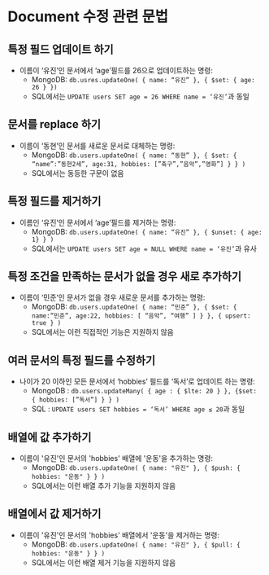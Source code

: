# Document 수정 관련 문법

## 특정 필드 업데이트 하기

- 이름이 ‘유진’인 문서에서 ‘age’필드를 26으로 업데이트하는 명령:
    - MongoDB: `db.usres.updateOne( { name: “유진” }, { $set: { age: 26 } })`
    - SQL에서는 `UPDATE users SET age = 26 WHERE name = ‘유진’`과 동일

## 문서를 replace 하기

- 이름이 ‘동현’인 문서를 새로운 문서로 대체하는 명령:
    - MongoDB: `db.users.updateOne( { name: “동현” }, { $set: { “name”:”동현2세”, age:31, hobbies: [”축구”,”음악”,”영화”] } } )`
    - SQL에서는 동등한 구문이 없음

## 특정 필드를 제거하기

- 이름인 ‘유진’인 문서에서 ‘age’필드를 제거하는 명령:
    - MongoDB: `db.users.updateOne( { name: “유진” }, { $unset: { age: 1} } )`
    - SQL에서는 `UPDATE users SET age = NULL WHERE name = ‘유진’`과 유사

## 특정 조건을 만족하는 문서가 없을 경우 새로 추가하기

- 이름이 ‘민준’인 문서가 없을 경우 새로운 문서를 추가하는 명령:
    - MongoDB: `db.users.updateOne( { name: “민준” }, { $set: { name:”민준”, age:22, hobbies: [ “음악”, “여행” ] } }, { upsert: true } )`
    - SQL에서는 이런 직접적인 기능은 지원하지 않음

## 여러 문서의 특정 필드를 수정하기

- 나이가 20 이하인 모든 문서에서 ‘hobbies’ 필드를 ‘독서’로 업데이트 하는 명령:
    - MongoDB : `db.users.updateMany( { age : { $lte: 20 } }, {$set: { hobbies: [”독서”] } } )`
    - SQL : `UPDATE users SET hobbies = ‘독서’ WHERE age ≤ 20`과 동일

## **배열에 값 추가하기**

- 이름이 '유진'인 문서의 'hobbies' 배열에 '운동'을 추가하는 명령:
    - MongoDB: `db.users.updateOne( { name: "유진" }, { $push: { hobbies: "운동" } } )`
    - SQL에서는 이런 배열 추가 기능을 지원하지 않음

## **배열에서 값 제거하기**

- 이름이 '유진'인 문서의 'hobbies' 배열에서 '운동'을 제거하는 명령:
    - MongoDB: `db.users.updateOne( { name: "유진" }, { $pull: { hobbies: "운동" } } )`
    - SQL에서는 이런 배열 제거 기능을 지원하지 않음
